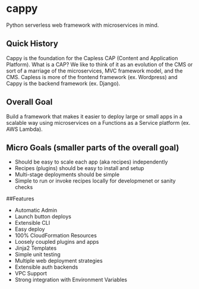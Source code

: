 # cappy
Python serverless web framework with microservices in mind. 

## Quick History
Cappy is the foundation for the Capless CAP (Content and Application Platform). What is a CAP? We like to think of it as an evolution of the CMS or sort of a marriage of the microservices, MVC framework model, and the CMS. Capless is more of the frontend framework (ex. Wordpress) and Cappy is the backend framework (ex. Django).

## Overall Goal
Build a framework that makes it easier to deploy large or small apps in a scalable way using microservices on a Functions as a Service platform (ex. AWS Lambda). 

## Micro Goals (smaller parts of the overall goal)
- Should be easy to scale each app (aka recipes) independently
- Recipes (plugins) should be easy to install and setup
- Multi-stage deployments should be simple
- Simple to run or invoke recipes locally for developmenet or sanity checks

##Features
- Automatic Admin
- Launch button deploys
- Extensible CLI
- Easy deploy
- 100% CloudFormation Resources
- Loosely coupled plugins and apps
- Jinja2 Templates
- Simple unit testing
- Multiple web deployment strategies
- Extensible auth backends
- VPC Support
- Strong integration with Environment Variables

